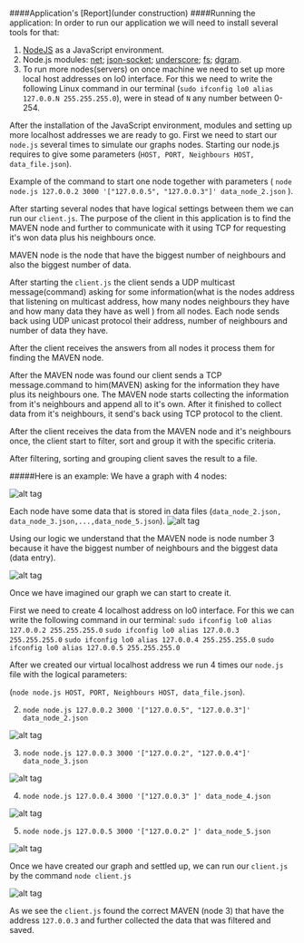 ####Application's [Report](under construction)
####Running the application:
In order to run our application we will need to install several tools for that:

1. [NodeJS](https://nodejs.org/en/) as a JavaScript environment.
2. Node.js modules: [net](https://nodejs.org/api/net.html); [json-socket](https://www.npmjs.com/package/jsonsocket); [underscore](https://www.npmjs.com/package/underscore); [fs](https://nodejs.org/api/fs.html); [dgram](https://nodejs.org/api/dgram.html).
3. To run more nodes(servers) on once machine we need to set up more local host addresses on lo0 interface.
For this we need to write the following Linux command in our terminal (```sudo ifconfig lo0 alias 127.0.0.N 255.255.255.0```), were in stead of ```N``` any number between 0-254.

After the installation of the JavaScript environment, modules and setting up more localhost addresses we are ready to go.
First we need to start our ```node.js``` several times to simulate our graphs nodes. Starting our node.js requires to give some parameters (```HOST, PORT, Neighbours HOST, data_file.json```). 

Example of the command to start one node together with parameters ( ```node node.js 127.0.0.2 3000 '["127.0.0.5", "127.0.0.3"]' data_node_2.json``` ).

After starting several nodes that have logical settings between them we can run our ```client.js```. The purpose of the client in this application is to find the MAVEN node and further to communicate with it using TCP for requesting it's won data plus his neighbours once.

MAVEN node is the node that have the biggest number of neighbours and also the biggest number of data.

After starting the ```client.js``` the client sends a UDP multicast message(command) asking for some information(what is the nodes address that listening on multicast address, how many nodes neighbours they have and how many data they have as well ) from all nodes. Each node sends back using UDP unicast protocol their address, number of neighbours and number of data they have.

After the client receives the answers from all nodes it process them for finding the MAVEN node.

After the MAVEN node was found our client sends a TCP message.command to him(MAVEN) asking for the information they have plus its neighbours one. The MAVEN node starts collecting the information from it's neighbours and append all to it's own. After it finished to collect data from it's neighbours, it send's back using TCP protocol to the client.

After the client receives the data from the MAVEN node and it's neighbours once, the client start to filter, sort and group it with the specific criteria.

After filtering, sorting and grouping client saves the result to a file.



#####Here is an example:
We have a graph with 4 nodes:

![alt tag](https://github.com/CristianChris/UDP-unicast-multicast-TCP-Client-Server-Application/blob/master/images/1.png "Example 1 model")

Each node have some data that is stored in data files (```data_node_2.json, data_node_3.json,...,data_node_5.json```).
![alt tag](https://github.com/CristianChris/UDP-unicast-multicast-TCP-Client-Server-Application/blob/master/images/2.png "Data entry of each node")

Using our logic we understand that the MAVEN node is node number 3 because it have the biggest number of neighbours and the biggest data (data entry).

![alt tag](https://github.com/CristianChris/UDP-unicast-multicast-TCP-Client-Server-Application/blob/master/images/3.png "MAVEN node")

Once we have imagined our graph we can start to create it.

First we need to create 4 localhost address on lo0 interface. For this we can write the following command in our terminal:
```sudo ifconfig lo0 alias 127.0.0.2 255.255.255.0```
```sudo ifconfig lo0 alias 127.0.0.3 255.255.255.0```
```sudo ifconfig lo0 alias 127.0.0.4 255.255.255.0```
```sudo ifconfig lo0 alias 127.0.0.5 255.255.255.0```

After we created our virtual localhost address we run 4 times our ```node.js``` file with the logical parameters:

(```node node.js HOST, PORT, Neighbours HOST, data_file.json```).

2) ```node node.js 127.0.0.2 3000 '["127.0.0.5", "127.0.0.3"]' data_node_2.json``` 

![alt tag](https://github.com/CristianChris/UDP-unicast-multicast-TCP-Client-Server-Application/blob/master/images/node_2.png "node_2")

3) ```node node.js 127.0.0.3 3000 '["127.0.0.2", "127.0.0.4"]' data_node_3.json```

![alt tag](https://github.com/CristianChris/UDP-unicast-multicast-TCP-Client-Server-Application/blob/master/images/node_3.png "node_3")

4) ```node node.js 127.0.0.4 3000 '["127.0.0.3" ]' data_node_4.json```

![alt tag](https://github.com/CristianChris/UDP-unicast-multicast-TCP-Client-Server-Application/blob/master/images/node_4.png "node_4")

5) ```node node.js 127.0.0.5 3000 '["127.0.0.2" ]' data_node_5.json```

![alt tag](https://github.com/CristianChris/UDP-unicast-multicast-TCP-Client-Server-Application/blob/master/images/node_5.png "node_5")

Once we have created our graph and settled up, we can run our ```client.js``` by the command ```node client.js```

![alt tag](https://github.com/CristianChris/UDP-unicast-multicast-TCP-Client-Server-Application/blob/master/images/client.png "client")

As we see the ```client.js``` found the correct MAVEN (node 3) that have the address ```127.0.0.3``` and further collected the data that was filtered and saved.



